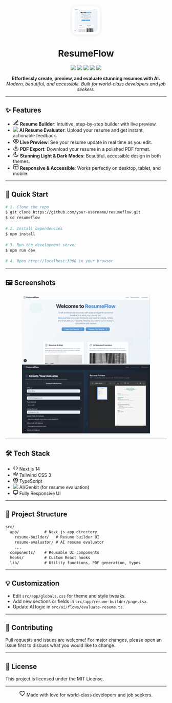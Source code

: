 <p align="center">
  <img src="images/ui-l.png" width="72" height="72" alt="ResumeFlow Logo" style="background:white;border-radius:16px;padding:8px;box-shadow:0 2px 12px rgba(0,0,0,0.08);" />
</p>

<h1 align="center">ResumeFlow</h1>

<p align="center">
  <img src="https://img.shields.io/badge/Next.js-14-blue?logo=nextdotjs" />
  <img src="https://img.shields.io/badge/TailwindCSS-3.x-38bdf8?logo=tailwindcss" />
  <img src="https://img.shields.io/badge/TypeScript-5.x-3178c6?logo=typescript" />
  <img src="https://img.shields.io/badge/AI%20Powered-Resume%20Builder-teal" />
  <img src="https://img.shields.io/badge/License-MIT-green.svg" />
</p>

<p align="center">
  <b>Effortlessly create, preview, and evaluate stunning resumes with AI.</b><br/>
  <i>Modern, beautiful, and accessible. Built for world-class developers and job seekers.</i>
</p>

---

## ✨ Features

- <img src="https://raw.githubusercontent.com/feathericons/feather/master/icons/edit-3.svg" width="18"/> **Resume Builder**: Intuitive, step-by-step builder with live preview.
- <img src="https://raw.githubusercontent.com/feathericons/feather/master/icons/sparkles.svg" width="18"/> **AI Resume Evaluator**: Upload your resume and get instant, actionable feedback.
- <img src="https://raw.githubusercontent.com/feathericons/feather/master/icons/eye.svg" width="18"/> **Live Preview**: See your resume update in real time as you edit.
- <img src="https://raw.githubusercontent.com/feathericons/feather/master/icons/download.svg" width="18"/> **PDF Export**: Download your resume in a polished PDF format.
- <img src="https://raw.githubusercontent.com/feathericons/feather/master/icons/moon.svg" width="18"/> **Stunning Light & Dark Modes**: Beautiful, accessible design in both themes.
- <img src="https://raw.githubusercontent.com/feathericons/feather/master/icons/layout.svg" width="18"/> **Responsive & Accessible**: Works perfectly on desktop, tablet, and mobile.

---

## 🚀 Quick Start

```bash
# 1. Clone the repo
$ git clone https://github.com/your-username/resumeflow.git
$ cd resumeflow

# 2. Install dependencies
$ npm install

# 3. Run the development server
$ npm run dev

# 4. Open http://localhost:3000 in your browser
```

---

## 🖼️ Screenshots

<p align="center">
  <img src="images/ui-l.png" width="400" alt="ResumeFlow Light Mode" />
  <img src="images/ui-d.png" width="400" alt="ResumeFlow Dark Mode" />
</p>

---

## 🛠️ Tech Stack

- <img src="https://raw.githubusercontent.com/feathericons/feather/master/icons/code.svg" width="16"/> Next.js 14
- <img src="https://raw.githubusercontent.com/feathericons/feather/master/icons/wind.svg" width="16"/> Tailwind CSS 3
- <img src="https://raw.githubusercontent.com/feathericons/feather/master/icons/cpu.svg" width="16"/> TypeScript
- <img src="https://raw.githubusercontent.com/feathericons/feather/master/icons/sparkles.svg" width="16"/> AI/Genkit (for resume evaluation)
- <img src="https://raw.githubusercontent.com/feathericons/feather/master/icons/monitor.svg" width="16"/> Fully Responsive UI

---

## 📁 Project Structure

```
src/
  app/           # Next.js app directory
    resume-builder/   # Resume builder UI
    resume-evaluator/ # AI resume evaluator
    ...
  components/    # Reusable UI components
  hooks/         # Custom React hooks
  lib/           # Utility functions, PDF generation, types
```

---

## 💡 Customization

- Edit `src/app/globals.css` for theme and style tweaks.
- Add new sections or fields in `src/app/resume-builder/page.tsx`.
- Update AI logic in `src/ai/flows/evaluate-resume.ts`.

---

## 🤝 Contributing

Pull requests and issues are welcome! For major changes, please open an issue first to discuss what you would like to change.

---

## 📄 License

This project is licensed under the MIT License.

---

<p align="center">
  <img src="https://raw.githubusercontent.com/feathericons/feather/master/icons/heart.svg" width="18"/> Made with love for world-class developers and job seekers.
</p>

